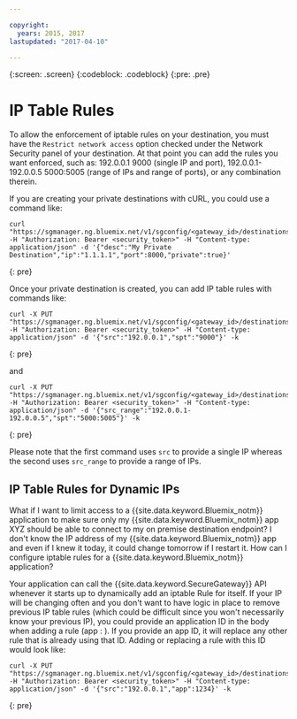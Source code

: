 ```yaml
---

copyright:
  years: 2015, 2017
lastupdated: "2017-04-10"

---
```

{:screen: .screen}
{:codeblock: .codeblock}
{:pre: .pre}

# IP Table Rules

To allow the enforcement of iptable rules on your destination, you must have the `Restrict network access` option checked under the Network Security panel of your destination.  At that point you can add the rules you want enforced, such as: 192.0.0.1 9000 (single IP and port),  192.0.0.1-192.0.0.5 5000:5005 (range of IPs and range of ports), or any combination therein.

If you are creating your private destinations with cURL, you could use a command like:

```
curl "https://sgmanager.ng.bluemix.net/v1/sgconfig/<gateway_id>/destinations" -H "Authorization: Bearer <security_token>" -H "Content-type: application/json" -d '{"desc":"My Private Destination","ip":"1.1.1.1","port":8000,"private":true}'
```
{: pre}

Once your private destination is created, you can add IP table rules with commands like:

```
curl -X PUT "https://sgmanager.ng.bluemix.net/v1/sgconfig/<gateway_id>/destinations/<destination_id>/ipTableRule" -H "Authorization: Bearer <security_token>" -H "Content-type: application/json" -d '{"src":"192.0.0.1","spt":"9000"}' -k
```
{: pre}

and

```
curl -X PUT "https://sgmanager.ng.bluemix.net/v1/sgconfig/<gateway_id>/destinations/<destination_id>/ipTableRule" -H "Authorization: Bearer <security_token>" -H "Content-type: application/json" -d '{"src_range":"192.0.0.1-192.0.0.5","spt":"5000:5005"}' -k
```
{: pre}

Please note that the first command uses `src` to provide a single IP whereas the second uses `src_range` to provide a range of IPs.

## IP Table Rules for Dynamic IPs
What if I want to limit access to a {{site.data.keyword.Bluemix_notm}} application to make sure only my {{site.data.keyword.Bluemix_notm}} app XYZ should be able to connect to my on premise destination endpoint? I don't know the IP address of my {{site.data.keyword.Bluemix_notm}} app and even if I knew it today, it could change tomorrow if I restart it. How can I configure iptable rules for a {{site.data.keyword.Bluemix_notm}} application?

Your application can call the {{site.data.keyword.SecureGateway}} API whenever it starts up to dynamically add an iptable Rule for itself. If your IP will be changing often and you don't want to have logic in place to remove previous IP table rules (which could be difficult since you won't necessarily know your previous IP), you could provide an application ID in the body when adding a rule (app : <appID>). If you provide an app ID, it will replace any other rule that is already using that ID.  Adding or replacing a rule with this ID would look like:

```
curl -X PUT "https://sgmanager.ng.bluemix.net/v1/sgconfig/<gateway_id>/destinations/<destination_id>/ipTableRule" -H "Authorization: Bearer <security_token>" -H "Content-type: application/json" -d '{"src":"192.0.0.1","app":1234}' -k
```
{: pre}
